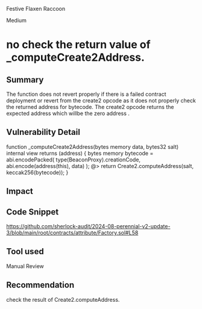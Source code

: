 Festive Flaxen Raccoon

Medium

# no check the return value of _computeCreate2Address.

## Summary
The function does not revert properly if there is a failed contract deployment or revert from the create2 opcode as it does not properly check the returned address for bytecode. The create2 opcode returns the expected address which willbe the zero address .
## Vulnerability Detail
 function _computeCreate2Address(bytes memory data, bytes32 salt) internal view returns (address) {
        bytes memory bytecode = abi.encodePacked(
            type(BeaconProxy).creationCode,
            abi.encode(address(this), data)
        );
   @>     return Create2.computeAddress(salt, keccak256(bytecode));
    }
## Impact

## Code Snippet
https://github.com/sherlock-audit/2024-08-perennial-v2-update-3/blob/main/root/contracts/attribute/Factory.sol#L58
## Tool used

Manual Review

## Recommendation
check the result of Create2.computeAddress.